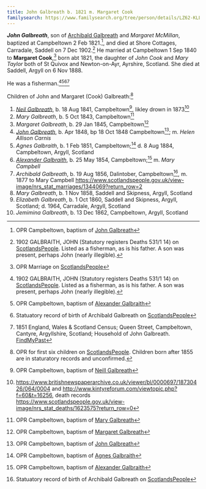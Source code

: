 ```yaml
---
title: John Galbreath b. 1821 m. Margaret Cook
familysearch: https://www.familysearch.org/tree/person/details/LZ62-KLL)
---
```

***John Galbreath***, son of  [Archibald Galbreath](galbreath-archibald-1798.md) and *Margaret McMillan*, baptized at Campbeltown 2 Feb 1821.[^birth], and died at Shore Cottages, Carradale, Saddell on 7 Dec 1902.[^death] He married at Campbeltown 1 Sep 1840 to **Margaret Cook**,[^marriage] born abt 1821, the daughter of *John Cook* and *Mary Taylor* both of St Quivox and Newton-on-Ayr, Ayrshire, Scotland.  She died at Saddell, Argyll on 6 Nov 1888.

He was a fisherman.[^death][^alexander-birth][^archibald-birth][^census1851]

Children of John and Margaret (Cook) Galbreath:[^oprchildren]

1. *[Neil Galbreath](galbraith-neil-1841.md)*, b. 18 Aug 1841, Campbeltown[^neill-birth], likley drown in 1873[^neil-death]
2. *Mary Galbreath*, b. 5 Oct 1843, Campbeltown[^mary-birth]
3. *Margaret Galbreath*, b. 29 Jan 1845, Campbeltown[^margaret-birth]
4. *[John Galbreath](galbraith-john-1848-carnis.md)*, b. Apr 1848, bp 18 Oct 1848 Campbeltown[^john-birth]; m. *Helen Allison Carnis*
5. *Agnes Galbraith*, b. 1 Feb 1851, Campbeltown;[^agnes-birth] d. 8 Aug 1884, Campbeltown, Argyll, Scotland
6. *[Alexander Galbraith](galbraith-alexander-1854.md)*, b. 25 May 1854, Campbeltown;[^alexander-birth] m. *Mary Campbell*
7. *Archibald Galbreath*, b. 19 Aug 1856, Dalintober, Campbeltown[^archibald-birth], m. 1877 to Mary Campbell https://www.scotlandspeople.gov.uk/view-image/nrs_stat_marriages/1344069?return_row=2
7. *Mary Galbreath*, b. 1 Nov 1858, Saddell and Skipness, Argyll, Scotland
8. *Elizabeth Galbreath*, b. 1 Oct 1860, Saddell and Skipness, Argyll, Scotland; d. 1964, Carradale, Argyll, Scotland
9. *Jemimina Galbreath*, b. 13 Dec 1862, Campbeltown, Argyll, Scotland

[^birth]: OPR Campbeltown, baptism of [John Galbreath](/sources/opr-campbeltown-births.md#1821-02-02-john-galbreath)

[^death]: 1902 GALBRAITH, JOHN (Statutory registers Deaths 531/1 14) on [ScotlandsPeople](https://www.scotlandspeople.gov.uk/view-image/nrs_stat_deaths/5474329).  Listed as a fisherman, as is his father.  A son was present, perhaps John (nearly illegible).

[^marriage]: OPR Marriage on [ScotlandsPeople](https://www.scotlandspeople.gov.uk/record-results?search_type=people&event=M&record_type%5B0%5D=opr_marriages&church_type=Old%20Parish%20Registers&dl_cat=church&dl_rec=church-banns-marriages&surname=galbreath&surname_so=exact&forename_so=starts&sex=M&spouse_name=cook&spouse_name_so=exact&from_year=1840&to_year=1840&county=ARGYLL&record=Church%20of%20Scotland%20%28old%20parish%20registers%29%20Roman%20Catholic%20Church%20Other%20churches)

[^oprchildren]: OPR for first six children on [ScotlandsPeople](https://www.scotlandspeople.gov.uk/record-results?search_type=people&event=%28B%20OR%20C%20OR%20S%29&record_type%5B0%5D=opr_births&church_type=Old%20Parish%20Registers&dl_cat=church&dl_rec=church-births-baptisms&surname=galbr&surname_so=starts&forename_so=starts&from_year=1840&to_year=1863&parent_names=galbr&parent_names_so=starts&parent_name_two=cook&parent_name_two_so=exact&county=ARGYLL&record=Church%20of%20Scotland%20%28old%20parish%20registers%29%20Roman%20Catholic%20Church%20Other%20churches&sort=asc&order=Date&field=year). Children born after 1855 are in staturatory records and unconfirmed.

[^neill-birth]: OPR Campbeltown, baptism of [Neill Galbreath](/sources/opr-campbeltown-births.md#1841-12-30-neill-galbreath)

[^neil-death]: https://www.britishnewspaperarchive.co.uk/viewer/bl/0000697/18730426/064/0004 and http://www.kintyreforum.com/viewtopic.php?f=60&t=16256, death records https://www.scotlandspeople.gov.uk/view-image/nrs_stat_deaths/1623575?return_row=0

[^mary-birth]: OPR Campbeltown, baptism of [Mary Galbreath](/sources/opr-campbeltown-births.md#1843-11-05-mary-galbreath)

[^margaret-birth]: OPR Campbeltown, baptism of [Margaret Galbreath](/sources/opr-campbeltown-births.md#1845-06-29-margaret-galbreath)

[^john-birth]: OPR Campbeltown, baptism of [John Galbreath](/sources/opr-campbeltown-births.md#1848-10-18-john-galbreath)

[^agnes-birth]: OPR Campbeltown, baptism of [Agnes Galbraith](/sources/opr-campbeltown-births.md#1851-08-17-agnes-galbraith)

[^alexander-birth]: OPR Campbeltown, baptism of [Alexander Galbraith](/sources/opr-campbeltown-births.md#1854-05-25-alexander-galbraith)

[^archibald-birth]: Statuatory record of birth of Archibald Galbreath on [ScotlandsPeople](https://www.scotlandspeople.gov.uk/view-image/nrs_stat_births/38771094)

[^census1851]: 1851 England, Wales & Scotland Census; Queen Street, Campbeltown, Cantyre, Argyllshire, Scotland; Household of John Galbreath. [FindMyPast](https://www.findmypast.com/transcript?id=GBC/1851/0019254769&expand=true)
